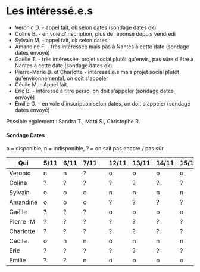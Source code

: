 # Les intéressé.e.s

- Veronic D. - appel fait, ok selon dates (sondage dates ok)
- Coline B. - en voie d'inscription, plus de réponse depuis vendredi
- Sylvain M. - appel fait, ok selon dates
- Amandine F. - très intéressée mais pas à Nantes à cette date (sondage dates envoyé)
- Gaëlle T. - très intéressée, projet social plutôt qu'envir., pas sûre d'être à Nantes à cette date (sondage dates ok)
- Pierre-Marie B. et Charlotte - intéressé.e.s mais projet social plutôt qu'environnemental, on doit s'appeler
- Cécile M. - Appel fait.
- Eric B. - intéressé à titre perso, on doit s'appeler (sondage dates envoyé)
- Emilie G. - en voie d'inscription selon dates, on doit s'appeler (sondage dates envoyé)

Possible également : Sandra T., Matti S., Christophe R.

#### Sondage Dates

o = disponible, n = indisponible, ? = on sait pas encore / pas sûr

| Qui       | 5/11 | 6/11 | 7/11 | | 12/11 | 13/11 | 14/11 | 15/11 |
|-----------|------|------|------|-|-------|-------|-------|-------|
| Veronic   | n    | n    | ?    | |  o    |  o    |  o    |  o    |
| Coline    | ?    | ?    | ?    | |  ?    |  ?    |  ?    |  ?    |
| Sylvain   | o    | o    | o    | |  n    |  n    |  n    |  n    |
| Amandine  | o    | o    | o    | |  ?    |  ?    |  ?    |  ?    |
| Gaëlle    | ?    | ?    | ?    | |  o    |  o    |  o    |  o    |
| Pierre-M  | ?    | ?    | ?    | |  ?    |  ?    |  ?    |  ?    |
| Charlotte | ?    | ?    | ?    | |  ?    |  ?    |  ?    |  ?    |
| Cécile    | o    | n    | n    | |  o    |  n    |  n    |  n    |
| Eric      | ?    | ?    | ?    | |  ?    |  ?    |  ?    |  ?    |
| Emilie    | ?    | ?    | n    | |  o    |  o    |  o    |  o    |

